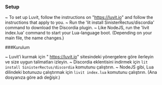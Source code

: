 ### Setup

~ To set up Luvit, follow the instructions on "https://luvit.io" and follow the instructions that apply to you.
~ Run the 'lit install SinisterRectus/discordia' command to download the Discordia plugin.
~ Like NodeJS, run the 'livit index.lua' command to start your Lua-language boot. (Depending on your main file, the name changes.)

###Kurulum

~ Luvit'i kurmak için " https://luvit.io" sitesindeki yönergelere göre ilerleyin ve size uygun talimatları izleyin.
~ Discordia eklentisini indirmek için `lit install SinisterRectus/discordia` komutunu çalıştırın.
~ NodeJS gibi, Lua dilindeki botunuzu çalıştırmak için `livit index.lua` komutunu çalıştırın. (Ana dosyanıza göre adı değişir.)
